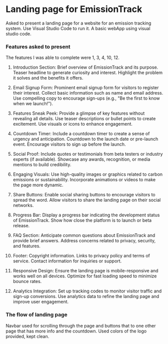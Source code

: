 # Landing page for EmissionTrack
Asked to present a landing page for a website for an emission tracking system. Use Visual Studio Code to run it. A basic webApp using visual studio code.

### Features asked to present

The features I was able to complete were 1, 3, 4, 10, 12.

1. Introduction Section:
  Brief overview of EmissionTrack and its purpose.
  Teaser headline to generate curiosity and interest.
  Highlight the problem it solves and the benefits it offers.

2. Email Signup Form:
  Prominent email signup form for visitors to register their interest.
  Collect basic information such as name and email address.
  Use compelling copy to encourage sign-ups (e.g., "Be the first to know when we launch!").

3. Features Sneak Peek:
  Provide a glimpse of key features without revealing all details.
  Use teaser descriptions or bullet points to create excitement.
  Use visuals or icons to enhance engagement.
  
4. Countdown Timer:
  Include a countdown timer to create a sense of urgency and anticipation.
  Countdown to the launch date or pre-launch event.
  Encourage visitors to sign up before the launch.

5. Social Proof:
  Include quotes or testimonials from beta testers or industry experts (if available).
  Showcase any awards, recognition, or media mentions to build credibility.

6. Engaging Visuals:
  Use high-quality images or graphics related to carbon emissions or sustainability.
  Incorporate animations or videos to make the page more dynamic.

7. Share Buttons:
  Enable social sharing buttons to encourage visitors to spread the word.
  Allow visitors to share the landing page on their social networks.

8. Progress Bar:
  Display a progress bar indicating the development status of EmissionTrack.
  Show how close the platform is to launch or beta release.

9. FAQ Section:
  Anticipate common questions about EmissionTrack and provide brief answers.
  Address concerns related to privacy, security, and features.

10. Footer:
  Copyright information.
  Links to privacy policy and terms of service.
  Contact information for inquiries or support.

11. Responsive Design:
  Ensure the landing page is mobile-responsive and works well on all devices.
  Optimize for fast loading speed to minimize bounce rates.

12. Analytics Integration:
Set up tracking codes to monitor visitor traffic and sign-up conversions.
Use analytics data to refine the landing page and improve user engagement.

### The flow of landing page
Navbar used for scrolling through the page and buttons that to one other page that has more info and the countdown.
Used colors of the logo provided, kept clean.
